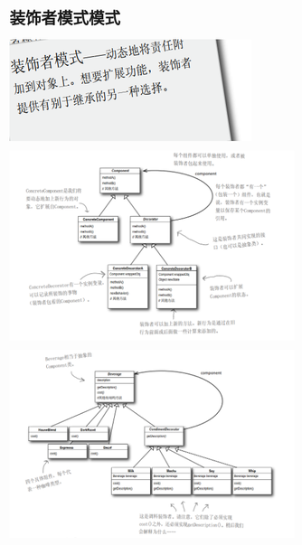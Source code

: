 # 装饰者模式模式

![1668240700354](https://github.com/Vilinz/headFirstPro/blob/main/Decorator_Pattern/pictures/3.png)

![1668240700354](https://github.com/Vilinz/headFirstPro/blob/main/Decorator_Pattern/pictures/1.png)

![1668240700354](https://github.com/Vilinz/headFirstPro/blob/main/Decorator_Pattern/pictures/2.png)


